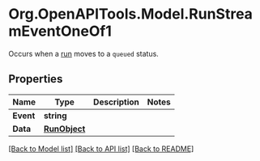 # Org.OpenAPITools.Model.RunStreamEventOneOf1
Occurs when a [run](/docs/api-reference/runs/object) moves to a `queued` status.

## Properties

Name | Type | Description | Notes
------------ | ------------- | ------------- | -------------
**Event** | **string** |  | 
**Data** | [**RunObject**](RunObject.md) |  | 

[[Back to Model list]](../README.md#documentation-for-models) [[Back to API list]](../README.md#documentation-for-api-endpoints) [[Back to README]](../README.md)

